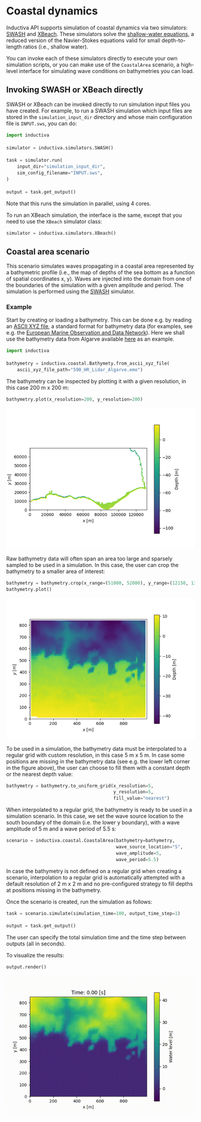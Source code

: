 # Coastal dynamics

Inductiva API supports simulation of coastal dynamics via two simulators:
[SWASH](https://swash.sourceforge.io/) and [XBeach](https://oss.deltares.nl/web/xbeach/).
These simulators solve the [shallow-water equations](https://en.wikipedia.org/wiki/Shallow_water_equations),
a reduced version of the Navier-Stokes equations valid for small depth-to-length
ratios (i.e., shallow water).

You can invoke each of these simulators directly to execute your own simulation
scripts, or you can make use of the `CoastalArea` scenario, a high-level
interface for simulating wave conditions on bathymetries you can load.

## Invoking SWASH or XBeach directly

SWASH or XBeach can be invoked directly to run simulation input files you have
created. For example, to run a SWASH simulation which input files are stored in
the `simulation_input_dir` directory and whose main configuration file is
`INPUT.sws`, you can do:

```python
import inductiva

simulator = inductiva.simulators.SWASH()

task = simulator.run(
    input_dir="simulation_input_dir",
    sim_config_filename="INPUT.sws",
)

output = task.get_output()
```

Note that this runs the simulation in parallel, using 4 cores.

To run an XBeach simulation, the interface is the same, except that you need to
use the `XBeach` simulator class:

```python
simulator = inductiva.simulators.XBeach()
```

## Coastal area scenario

This scenario simulates waves propagating in a coastal area represented by a
bathymetric profile (i.e., the map of depths of the sea bottom as a function
of spatial coordinates x, y). Waves are injected into the domain from one of the
boundaries of the simulation with a given amplitude and period. The simulation
is performed using the [SWASH](https://swash.sourceforge.io/) simulator.

### Example

Start by creating or loading a bathymetry. This can be done e.g. by reading an
[ASCII XYZ file](https://emodnet.ec.europa.eu/sites/emodnet.ec.europa.eu/files/public/20171127_DTM_exchange_format_specification_v1.6.pdf),
a standard format for bathymetry data (for examples, see e.g. the [European Marine Observation and Data Network](https://emodnet.ec.europa.eu/geoviewer/#!/)).
Here we shall use the bathymetry data from Algarve available [here](https://sextant.ifremer.fr/record/SDN_CPRD_590_HR_Lidar_Algarve/)
as an example.

```python
import inductiva

bathymetry = inductiva.coastal.Bathymety.from_ascii_xyz_file(
    ascii_xyz_file_path="590_HR_Lidar_Algarve.emo")
```

The bathymetry can be inspected by plotting it with a given resolution, in this
case 200 m x 200 m:

```python
bathymetry.plot(x_resolution=200, y_resolution=200)
```

![Raw bathymetry.](resources/media/bathymetry.png)

Raw bathymetry data will often span an area too large and sparsely sampled to
be used in a simulation. In this case, the user can crop the bathymetry to a
smaller area of interest:

```python
bathymetry = bathymetry.crop(x_range=(51000, 52000), y_range=(12150, 13000))
bathymetry.plot()
```

![Cropped bathymetry.](resources/media/bathymetry_cropped.png)

To be used in a simulation, the bathymetry data must be interpolated to a
regular grid with custom resolution, in this case 5 m x 5 m. In case some
positions are missing in the bathymetry data (see e.g. the lower left corner in
the figure above), the user can choose to fill them with a constant depth or the
nearest depth value:

```python
bathymetry = bathymetry.to_uniform_grid(x_resolution=5,
                                        y_resolution=5,
                                        fill_value="nearest")
```

When interpolated to a regular grid, the bathymetry is ready to be used in a
simulation scenario. In this case, we set the wave source location to the south
boundary of the domain (i.e. the lower y boundary), with a wave amplitude of 5 m
and a wave period of 5.5 s:

```python
scenario = inductiva.coastal.CoastalArea(bathymetry=bathymetry,
                                         wave_source_location="S",
                                         wave_amplitude=5,
                                         wave_period=5.5)
```

In case the bathymetry is not defined on a regular grid when creating a
scenario, interpolation to a regular grid is automatically attempted with a
default resolution of 2 m x 2 m and no pre-configured strategy to fill depths at
positions missing in the bathymetry.

Once the scenario is created, run the simulation as follows:

```python
task = scenario.simulate(simulation_time=100, output_time_step=1)

output = task.get_output()
```

The user can specify the total simulation time and the time step between outputs
(all in seconds).

To visualize the results:

```python
output.render()
```

![Coastal area simulation.](resources/media/coastal_area.gif)
